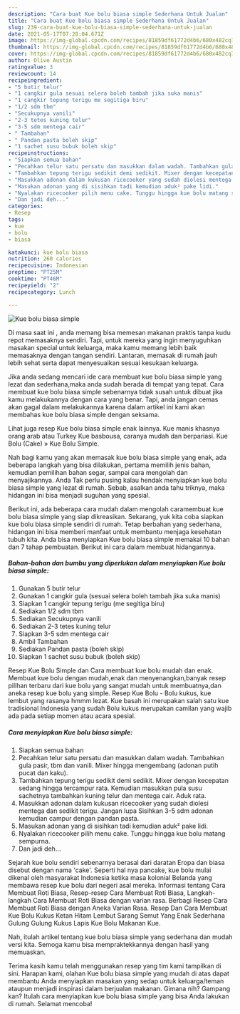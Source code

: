 ```yaml
---
description: "Cara buat Kue bolu biasa simple Sederhana Untuk Jualan"
title: "Cara buat Kue bolu biasa simple Sederhana Untuk Jualan"
slug: 239-cara-buat-kue-bolu-biasa-simple-sederhana-untuk-jualan
date: 2021-05-17T07:28:04.671Z
image: https://img-global.cpcdn.com/recipes/81859df61772d4b6/680x482cq70/kue-bolu-biasa-simple-foto-resep-utama.jpg
thumbnail: https://img-global.cpcdn.com/recipes/81859df61772d4b6/680x482cq70/kue-bolu-biasa-simple-foto-resep-utama.jpg
cover: https://img-global.cpcdn.com/recipes/81859df61772d4b6/680x482cq70/kue-bolu-biasa-simple-foto-resep-utama.jpg
author: Olive Austin
ratingvalue: 3
reviewcount: 14
recipeingredient:
- "5 butir telur"
- "1 cangkir gula sesuai selera boleh tambah jika suka manis"
- "1 cangkir tepung terigu me segitiga biru"
- "1/2 sdm tbm"
- "Secukupnya vanili"
- "2-3 tetes kuning telur"
- "3-5 sdm mentega cair"
- " Tambahan"
- " Pandan pasta boleh skip"
- "1 sachet susu bubuk boleh skip"
recipeinstructions:
- "Siapkan semua bahan"
- "Pecahkan telur satu persatu dan masukkan dalam wadah. Tambahkan gula pasir, tbm dan vanili. Mixer hingga mengembang (adonan putih pucat dan kaku)."
- "Tambahkan tepung terigu sedikit demi sedikit. Mixer dengan kecepatan sedang hingga tercampur rata. Kemudian masukkan pula susu sachetnya tambahkan kuning telur dan mentega cair. Aduk rata."
- "Masukkan adonan dalam kukusan ricecooker yang sudah diolesi mentega dan sedikit terigu. Jangan lupa Sisihkan 3-5 sdm adonan kemudian campur dengan pandan pasta."
- "Masukan adonan yang di sisihkan tadi kemudian aduk² pake lidi."
- "Nyalakan ricecooker pilih menu cake. Tunggu hingga kue bolu matang sempurna."
- "Dan jadi deh..."
categories:
- Resep
tags:
- kue
- bolu
- biasa

katakunci: kue bolu biasa 
nutrition: 260 calories
recipecuisine: Indonesian
preptime: "PT25M"
cooktime: "PT46M"
recipeyield: "2"
recipecategory: Lunch

---
```



![Kue bolu biasa simple](https://img-global.cpcdn.com/recipes/81859df61772d4b6/680x482cq70/kue-bolu-biasa-simple-foto-resep-utama.jpg)

Di masa  saat ini , anda memang bisa memesan makanan praktis tanpa kudu repot memasaknya sendiri. Tapi, untuk mereka yang ingin menyuguhkan masakan special untuk keluarga, maka kamu memang lebih baik memasaknya dengan tangan sendiri. Lantaran, memasak di rumah jauh lebih sehat serta dapat menyesuaikan sesuai kesukaan keluarga.

Jika anda sedang mencari ide cara membuat kue bolu biasa simple yang lezat dan sederhana,maka anda sudah berada di tempat yang tepat. Cara membuat kue bolu biasa simple  sebenarnya tidak susah untuk dibuat jika kamu melakukannya dengan cara yang benar. Tapi, anda jangan cemas akan gagal dalam melakukannya 
karena dalam artikel ini kami akan membahas kue bolu biasa simple dengan seksama.  

Lihat juga resep Kue bolu biasa simple enak lainnya. Kue manis khasnya orang arab atau Turkey Kue basbousa, caranya mudah dan berpariasi. Kue Bolu (Cake) » Kue Bolu Simple.

Nah bagi kamu yang akan memasak kue bolu biasa simple yang enak, ada beberapa langkah yang bisa dilakukan, pertama memilih jenis bahan, kemudian pemilihan bahan segar, sampai cara mengolah dan menyajikannya. Anda Tak perlu pusing kalau hendak menyiapkan kue bolu biasa simple yang lezat di rumah. Sebab, asalkan anda  tahu triknya, maka hidangan ini bisa menjadi suguhan yang spesial.

Berikut ini, ada beberapa cara mudah dalam mengolah caramembuat kue bolu biasa simple yang siap dikreasikan. Sekarang, yuk kita coba siapkan kue bolu biasa simple sendiri di rumah. Tetap berbahan yang sederhana, hidangan ini bisa memberi manfaat untuk membantu menjaga kesehatan tubuh kita. Anda bisa menyiapkan Kue bolu biasa simple memakai 10 bahan dan 7 tahap pembuatan. Berikut ini cara dalam membuat hidangannya.

<!--inarticleads1-->

##### Bahan-bahan dan bumbu yang diperlukan dalam menyiapkan Kue bolu biasa simple:

1. Gunakan 5 butir telur
1. Gunakan 1 cangkir gula (sesuai selera boleh tambah jika suka manis)
1. Siapkan 1 cangkir tepung terigu (me segitiga biru)
1. Sediakan 1/2 sdm tbm
1. Sediakan Secukupnya vanili
1. Sediakan 2-3 tetes kuning telur
1. Siapkan 3-5 sdm mentega cair
1. Ambil  Tambahan
1. Sediakan  Pandan pasta (boleh skip)
1. Siapkan 1 sachet susu bubuk (boleh skip)


Resep Kue Bolu Simple dan Cara membuat kue bolu mudah dan enak. Membuat kue bolu dengan mudah,enak dan menyenangkan,banyak resep pilihan terbaru dari kue bolu yang sangat mudah untuk membuatnya,dan aneka resep kue bolu yang simple. Resep Kue Bolu - Bolu kukus, kue lembut yang rasanya hmmm lezat. Kue basah ini merupakan salah satu kue tradisional Indonesia yang sudah Bolu kukus merupakan camilan yang wajib ada pada setiap momen atau acara spesial. 

<!--inarticleads2-->

##### Cara menyiapkan Kue bolu biasa simple:

1. Siapkan semua bahan
1. Pecahkan telur satu persatu dan masukkan dalam wadah. Tambahkan gula pasir, tbm dan vanili. Mixer hingga mengembang (adonan putih pucat dan kaku).
1. Tambahkan tepung terigu sedikit demi sedikit. Mixer dengan kecepatan sedang hingga tercampur rata. Kemudian masukkan pula susu sachetnya tambahkan kuning telur dan mentega cair. Aduk rata.
1. Masukkan adonan dalam kukusan ricecooker yang sudah diolesi mentega dan sedikit terigu. Jangan lupa Sisihkan 3-5 sdm adonan kemudian campur dengan pandan pasta.
1. Masukan adonan yang di sisihkan tadi kemudian aduk² pake lidi.
1. Nyalakan ricecooker pilih menu cake. Tunggu hingga kue bolu matang sempurna.
1. Dan jadi deh...


Sejarah kue bolu sendiri sebenarnya berasal dari daratan Eropa dan biasa disebut dengan nama &#39;cake&#39;. Seperti hal nya pancake, kue bolu mulai dikenal oleh masyarakat Indonesia ketika masa kolonial Belanda yang membawa resep kue bolu dari negeri asal mereka. Informasi tentang Cara Membuat Roti Biasa, Resep-resep Cara Membuat Roti Biasa, Langkah-langkah Cara Membuat Roti Biasa dengan varian rasa. Berbagi Resep Cara Membuat Roti Biasa dengan Aneka Varian Rasa. Resep Dan Cara Membuat Kue Bolu Kukus Ketan Hitam Lembut Sarang Semut Yang Enak Sederhana Gulung Gulung Kukus Lapis Kue Bolu Makanan Kue. 

Nah, itulah artikel tentang  kue bolu biasa simple  yang sederhana dan mudah versi kita. Semoga kamu bisa mempraktekkannya dengan hasil yang memuaskan. 

Terima kasih kamu telah menggunakan resep yang tim kami tampilkan di sini. Harapan kami, olahan  Kue bolu biasa simple yang mudah di atas dapat membantu Anda menyiapkan masakan yang sedap untuk keluarga/teman ataupun menjadi inspirasi dalam berjualan makanan. Gimana nih? Gampang kan? Itulah cara menyiapkan kue bolu biasa simple yang bisa Anda lakukan di rumah. Selamat mencoba!

